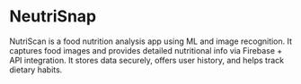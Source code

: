# NeutriSnap
NutriScan is a food nutrition analysis app using ML and image recognition. It captures food images and provides detailed nutritional info via Firebase + API integration. It stores data securely, offers user history, and helps track dietary habits.
